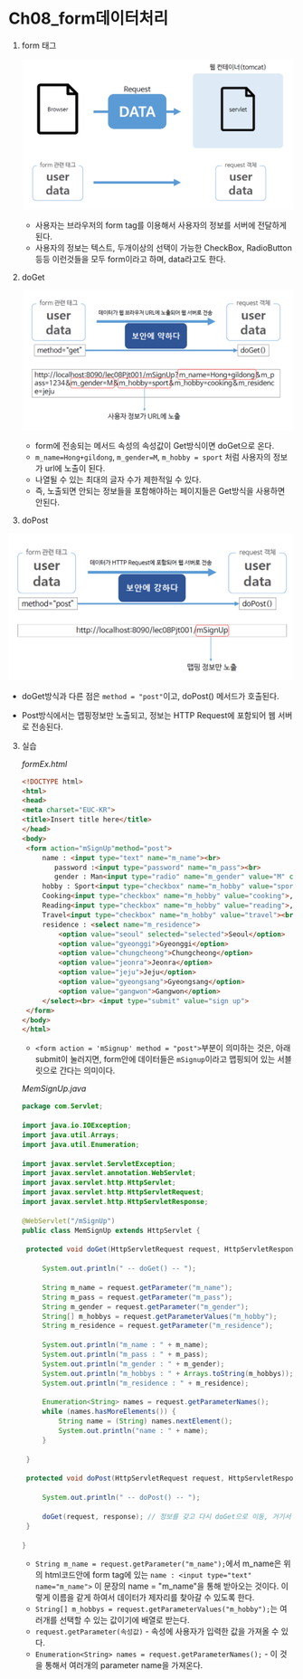 # Ch08_form데이터처리

1. form 태그

   ![](./Ch08_FormTag/formtag.png)

   * 사용자는 브라우저의 form tag를 이용해서 사용자의 정보를 서버에 전달하게 된다.
   * 사용자의 정보는 텍스트, 두개이상의 선택이 가능한 CheckBox, RadioButton등등 이런것들을 모두 form이라고 하며, data라고도 한다.

1. doGet

   ![](./Ch08_FormTag/doget.png)

   * form에 전송되는 메서드 속성의 속성값이 Get방식이면 doGet으로 온다.
   * `m_name=Hong+gildong`, `m_gender=M`, `m_hobby = sport` 처럼 사용자의 정보가 url에 노출이 된다.
   * 나열될 수 있는 최대의 글자 수가 제한적일 수 있다.
   * 즉, 노출되면 안되는 정보들을 포함해야하는 페이지들은 Get방식을 사용하면 안된다.

2. doPost

![](./Ch08_FormTag/dopost.png)

* doGet방식과 다른 점은 `method = "post"`이고, doPost() 메서드가 호출된다. 	

* Post방식에서는 맵핑정보만 노출되고, 정보는 HTTP Request에 포함되어 웹 서버로 전송된다.

3. 실습

   *formEx.html*

   ```html
   <!DOCTYPE html>
   <html>
   <head>
   <meta charset="EUC-KR">
   <title>Insert title here</title>
   </head>
   <body>
   	<form action="mSignUp"method="post">
   		name : <input type="text" name="m_name"><br> 
           password :<input type="password" name="m_pass"><br> 
           gender : Man<input type="radio" name="m_gender" value="M" checked="checked">, Woman<input type="radio" name="m_gender" value="W"><br>
   		hobby : Sport<input type="checkbox" name="m_hobby" value="sport">,
   		Cooking<input type="checkbox" name="m_hobby" value="cooking">,
   		Reading<input type="checkbox" name="m_hobby" value="reading">,
   		Travel<input type="checkbox" name="m_hobby" value="travel"><br>
   		residence : <select name="m_residence">
   			<option value="seoul" selected="selected">Seoul</option>
   			<option value="gyeonggi">Gyeonggi</option>
   			<option value="chungcheong">Chungcheong</option>
   			<option value="jeonra">Jeonra</option>
   			<option value="jeju">Jeju</option>
   			<option value="gyeongsang">Gyeongsang</option>
   			<option value="gangwon">Gangwon</option>
   		</select><br> <input type="submit" value="sign up">
   	</form>
   </body>
   </html>
   ```

   * `<form action = 'mSignup' method = "post">`부분이 의미하는 것은, 아래 submit이 눌러지면, form안에 데이터들은 `mSignup`이라고 맵핑되어 있는 서블릿으로 간다는 의미이다.

   *MemSignUp.java*

   ```java
   package com.Servlet;
   
   import java.io.IOException;
   import java.util.Arrays;
   import java.util.Enumeration;
   
   import javax.servlet.ServletException;
   import javax.servlet.annotation.WebServlet;
   import javax.servlet.http.HttpServlet;
   import javax.servlet.http.HttpServletRequest;
   import javax.servlet.http.HttpServletResponse;
   
   @WebServlet("/mSignUp")
   public class MemSignUp extends HttpServlet {
   
   	protected void doGet(HttpServletRequest request, HttpServletResponse response) throws ServletException, IOException {
   		
   		System.out.println(" -- doGet() -- ");
   		
   		String m_name = request.getParameter("m_name");
   		String m_pass = request.getParameter("m_pass");
   		String m_gender = request.getParameter("m_gender");
   		String[] m_hobbys = request.getParameterValues("m_hobby");
   		String m_residence = request.getParameter("m_residence");
   		
   		System.out.println("m_name : " + m_name);
   		System.out.println("m_pass : " + m_pass);
   		System.out.println("m_gender : " + m_gender);
   		System.out.println("m_hobbys : " + Arrays.toString(m_hobbys));
   		System.out.println("m_residence : " + m_residence);
   		
   		Enumeration<String> names = request.getParameterNames();
   		while (names.hasMoreElements()) {
   			String name = (String) names.nextElement();
   			System.out.println("name : " + name);
   		}
   		
   	}
   
   	protected void doPost(HttpServletRequest request, HttpServletResponse response) throws ServletException, IOException {
   		
   		System.out.println(" -- doPost() -- ");
   		
   		doGet(request, response); // 정보를 갖고 다시 doGet으로 이동, 거기서 실행
   	}
   
   }
   
   ```

   * `String m_name = request.getParameter("m_name");`에서 m_name은 위의 html코드안에 form tag에 있는 `name : <input type="text" name="m_name">` 이 문장의 name = "m_name"을 통해 받아오는 것이다. 이렇게 이름을 같게 하여서 데이터가 제자리를 찾아갈 수 있도록 한다.
   * `String[] m_hobbys = request.getParameterValues("m_hobby");`는 여러개를 선택할 수 있는 값이기에 배열로 받는다. 
   * `request.getParameter(속성값)` - 속성에 사용자가 입력한 값을 가져올 수 있다.
   * `Enumeration<String> names = request.getParameterNames();` - 이 것을 통해서 여러개의 parameter name을 가져온다.